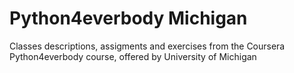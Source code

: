 # Python4everbody Michigan

Classes descriptions, assigments and exercises from the Coursera Python4everbody course, offered by University of Michigan

